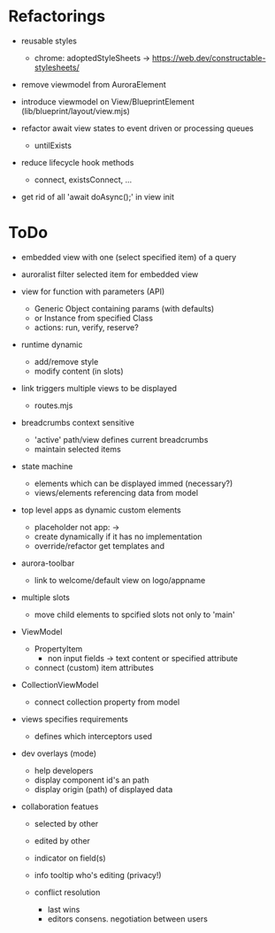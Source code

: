 Refactorings
============

- reusable styles
    - chrome: adoptedStyleSheets    -> https://web.dev/constructable-stylesheets/

- remove viewmodel from AuroraElement
- introduce viewmodel on View/BlueprintElement (lib/blueprint/layout/view.mjs)

- refactor await view states to event driven or processing queues
    - untilExists
- reduce lifecycle hook methods
    - connect, existsConnect, ...
- get rid of all 'await doAsync();' in view init

ToDo
====

- embedded view with one (select specified item) of a query
- auroralist filter selected item for embedded view

- view for function with parameters (API)
    - Generic Object containing params (with defaults)
    - or Instance from specified Class
    - actions: run, verify, reserve?

- runtime dynamic
    - add/remove style 
    - modify content (in slots)

- link triggers multiple views to be displayed
    - routes.mjs

- breadcrumbs context sensitive
    - 'active' path/view defines current breadcrumbs
    - maintain selected items

- state machine
    - elements which can be displayed immed (necessary?)
    - views/elements referencing data from model 

- top level apps as dynamic custom elements
    - placeholder not app: <thoregon-app/> -> <thoregon/>
    - <my-app> create dynamically if it has no implementation
    - override/refactor get templates and 
- aurora-toolbar
    - link to welcome/default view on logo/appname

- multiple slots
    - move child elements to spcified slots not only to 'main'

- ViewModel
    - PropertyItem
        - non input fields -> text content or specified attribute
    - connect (custom) item attributes
    
- CollectionViewModel
    - connect collection property from model

- views specifies requirements
    - defines which interceptors used

- dev overlays (mode)
    - help developers
    - display component id's an path
    - display origin (path) of displayed data

- collaboration featues
    - selected by other
    - edited by other

    - indicator on field(s) 
    - info tooltip who's editing (privacy!)
    
    - conflict resolution
        - last wins
        - editors consens. negotiation between users
 
